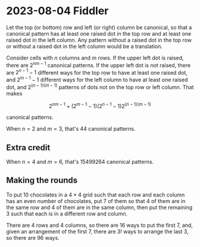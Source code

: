 2023-08-04 Fiddler
==================
Let the top (or bottom) row and left (or right) column be canonical, so
that a canonical pattern has at least one raised dot in the top row and at
least one raised dot in the left column.  Any pattern without a raised dot
in the top row or without a raised dot in the left column would be a
translation.

Consider cells with $n$ columns and $m$ rows.  If the upper left dot is
raised, there are $2^{nm-1}$ canonical patterns.  If the upper left dot is
not raised, there are $2^{n-1}-1$ different ways for the top row to have
at least one raised dot, and $2^{m-1}-1$ different ways for the left column
to have at least one raised dot, and $2^{(n-1)(m-1)}$ patterns of dots not
on the top row or left column.  That makes

$$ 2^{nm-1} + (2^{m-1}-1)(2^{n-1}-1)2^{(n-1)(m-1)} $$

canonical patterns.

When $n = 2$ and $m = 3$, that's 44 canonical patterns.

Extra credit
------------
When $n = 4$ and $m = 6$, that's 15499264 canonical patterns.

Making the rounds
-----------------
To put 10 chocolates in a $4\times4$ grid such that each row and each column
has an even number of chocolates, put 7 of them so that 4 of them are in
the same row and 4 of them are in the same column, then put the remaining 3
such that each is in a different row and column.

There are 4 rows and 4 columns, so there are 16 ways to put the first 7, and,
given an arrangement of the first 7, there are 3! ways to arrange the last 3,
so there are 96 ways.
